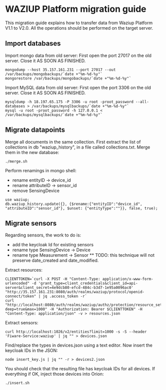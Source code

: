 WAZIUP Platform migration guide
===============================

This migration guide explains how to transfer data from Waziup Platform V1.1 to V2.0.
All the operations should be performed on the target server.

Import databases
----------------

Import mongo data from old server:
First open the port 27017 on the old server. Close it AS SOON AS FINISHED.

```
mongodump --host 35.157.161.231 --port 27017 --out /var/backups/mongobackups/`date +"%m-%d-%y"`
mongorestore /var/backups/mongobackups/`date +"%m-%d-%y"`
```

Import MySQL data from old server:
First open the port 3306 on the old server. Close it AS SOON AS FINISHED.
```
mysqldump -h 18.197.65.175 -P 3306 -u root -proot_password --all-databases > /var/backups/mysqlbackups/`date +"%m-%d-%y"`
mysql -u root -proot_password -h 127.0.0.1 <  /var/backups/mysqlbackups/`date +"%m-%d-%y"`
```


Migrate datapoints
------------------

Merge all documents in the same collection. First extract the list of collections in db "waziup_history", in a file called collections.txt.
Merge them in the new database:
```
./merge.sh
```

Perform renamings in mongo shell:
- rename entityID -> device_id
- rename attributeID -> sensor_id
- remove SensingDevice

```
use waziup;
db.waziup_history.update({}, {$rename:{"entityID":"device_id", "attributeID":"sensor_id"}, $unset: {"entityType":""}}, false, true);
```

Migrate sensors
---------------

Regarding sensors, the work to do is:
- add the keycloak Id for existing sensors
- rename type SensingDevice -> Device
- rename type Measurement -> Sensor
** TODO: this technique will not preserve date_created and date_modified.

Extract resources:
```
CLIENTTOKEN=`curl -X POST -H "Content-Type: application/x-www-form-urlencoded" -d 'grant_type=client_credentials&client_id=api-server&client_secret=4e9dcb80-efcd-484c-b3d7-1e95a0096ac0' "http://35.157.161.231:8080/auth/realms/waziup/protocol/openid-connect/token" | jq .access_token -r`
curl "http://localhost:8080/auth/realms/waziup/authz/protection/resource_set?deep=true&max=1000" -H "Authorization: Bearer $CLIENTTOKEN" -H "Content-Type: application/json" -v > resources.json
```

Extract sensors:
```
curl http://localhost:1026/v2/entities?limit=1000 -s -S --header 'Fiware-Service:waziup' | jq "" > devices.json
```

Find/replace the types in devices.json using a text editor.
Now insert the keycloak IDs in the JSON:
```
node insert_key.js | jq "" -r > devices2.json
```
You should check that the resulting file has keycloak IDs for all devices.
If everything if OK, inject those devices into Orion:

```
./insert.sh
```



